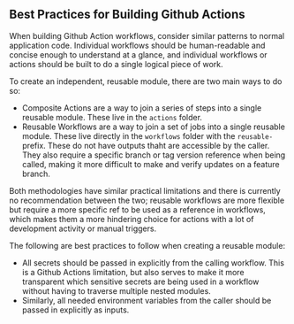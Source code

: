 ## Best Practices for Building Github Actions

When building Github Action workflows, consider similar patterns to normal application code. Individual workflows should be human-readable and concise enough to understand at a glance, and individual workflows or actions should be built to do a single logical piece of work.

To create an independent, reusable module, there are two main ways to do so:

- Composite Actions are a way to join a series of steps into a single reusable module. These live in the `actions` folder.
- Reusable Workflows are a way to join a set of jobs into a single reusable module. These live directly in the `workflows` folder with the `reusable-` prefix. These do not have outputs thaht are accessible by the caller. They also require a specific branch or tag version reference when being called, making it more difficult to make and verify updates on a feature branch.

Both methodologies have similar practical limitations and there is currently no recommendation between the two; reusable workflows are more flexible but require a more specific ref to be used as a reference in workflows, which makes them a more hindering choice for actions with a lot of development activity or manual triggers.

The following are best practices to follow when creating a reusable module:

- All secrets should be passed in explicitly from the calling workflow. This is a Github Actions limitation, but also serves to make it more transparent which sensitive secrets are being used in a workflow without having to traverse multiple nested modules.
- Similarly, all needed environment variables from the caller should be passed in explicitly as inputs.

